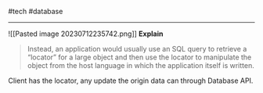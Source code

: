 #tech #database 

---
![[Pasted image 20230712235742.png]]
**Explain**
> Instead, an application would usually use an SQL query to retrieve a “locator” for a large object and then use the locator to manipulate the object from the host language in which the application itself is written.

Client has the locator, any update the origin data can through Database API.


